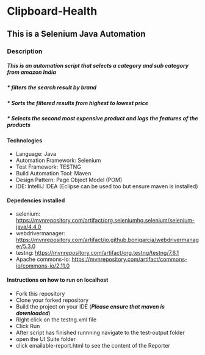 # Clipboard-Health

## This is a Selenium Java Automation

### Description
##### This is an automation script that selects a category and sub category from amazon India
##### * filters the search result by brand
##### * Sorts the filtered results from highest to lowest price
##### * Selects the second most expensive product and logs the features of the products

#### Technologies
* Language: Java
* Automation Framework: Selenium
* Test Framework: TESTNG
* Build Automation Tool: Maven
* Design Pattern: Page Object Model (POM)
* IDE: IntelliJ IDEA (Eclipse can be used too but ensure maven is installed)

#### Depedencies installed
* selenium: https://mvnrepository.com/artifact/org.seleniumhq.selenium/selenium-java/4.4.0
* webdrivermanager: https://mvnrepository.com/artifact/io.github.bonigarcia/webdrivermanager/5.3.0
* testng: https://mvnrepository.com/artifact/org.testng/testng/7.6.1
* Apache commons-io: https://mvnrepository.com/artifact/commons-io/commons-io/2.11.0

#### Instructions on how to run on localhost
* Fork this repository
* Clone your forked repository
* Build the project on your IDE (***Please ensure that maven is downloaded***)
* Right click on the testng.xml file 
* Click Run
* After script has finished runnning navigate to the test-output folder
* open the UI Suite folder
* click emailable-report.html to see the content of the Reporter

